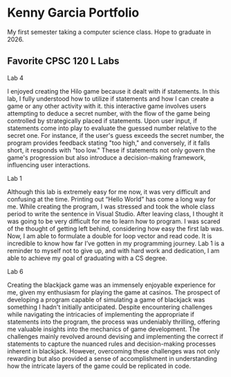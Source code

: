 
# Kenny Garcia Portfolio

My first semester taking a computer science class. Hope to graduate in 2026.

## Favorite CPSC 120 L Labs

Lab 4

I enjoyed creating the Hilo game because it dealt with if statements. In this lab, I fully understood how to utilize if statements and how I can create a game or any other activity with it. this interactive game involves users attempting to deduce a secret number, with the flow of the game being controlled by strategically placed if statements. Upon user input, if statements come into play to evaluate the guessed number relative to the secret one. For instance, if the user's guess exceeds the secret number, the program provides feedback stating "too high," and conversely, if it falls short, it responds with "too low." These if statements not only govern the game's progression but also introduce a decision-making framework, influencing user interactions.

Lab 1

Although this lab is extremely easy for me now, it was very difficult and confusing at the time. Printing out “Hello World” has come a long way for me. While creating the program, I was stressed and took the whole class period to write the sentence in Visual Studio. After leaving class, I thought it was going to be very difficult for me to learn how to program. I was scared of the thought of getting left behind, considering how easy the first lab was. Now, I am able to formulate a double for loop vector and read code. It is incredible to know how far I’ve gotten in my programming journey. Lab 1 is a reminder to myself not to give up, and with hard work and dedication, I am able to achieve my goal of graduating with a CS degree.

Lab 6

Creating the blackjack game was an immensely enjoyable experience for me, given my enthusiasm for playing the game at casinos. The prospect of developing a program capable of simulating a game of blackjack was something I hadn't initially anticipated. Despite encountering challenges while navigating the intricacies of implementing the appropriate if statements into the program, the process was undeniably thrilling, offering me valuable insights into the mechanics of game development. The challenges mainly revolved around devising and implementing the correct if statements to capture the nuanced rules and decision-making processes inherent in blackjack. However, overcoming these challenges was not only rewarding but also provided a sense of accomplishment in understanding how the intricate layers of the game could be replicated in code.
